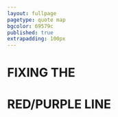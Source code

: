 ```yaml
---
layout: fullpage
pagetype: quote map
bgcolor: 69579c
published: true
extrapadding: 100px
---
```


<div class="mapstage"></div>

# FIXING THE
# RED/PURPLE LINE
